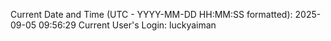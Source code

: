 Current Date and Time (UTC - YYYY-MM-DD HH:MM:SS formatted): 2025-09-05 09:56:29
Current User's Login: luckyaiman

